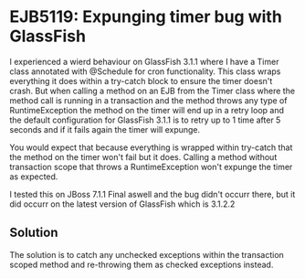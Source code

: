 EJB5119: Expunging timer bug with GlassFish
===================

I experienced a wierd behaviour on GlassFish 3.1.1 where I have a Timer class annotated with @Schedule for cron functionality. This class wraps everything it does within a try-catch block to ensure the timer doesn't crash. But when calling a method on an EJB from the Timer class where the method call is running in a transaction and the method throws any type of RuntimeException the method on the timer will end up in a retry loop and the default configuration for GlassFish 3.1.1 is to retry up to 1 time after 5 seconds and if it fails again the timer will expunge.

You would expect that because everything is wrapped within try-catch that the method on the timer won't fail but it does. Calling a method without transaction scope that throws a RuntimeException won't expunge the timer as expected.

I tested this on JBoss 7.1.1 Final aswell and the bug didn't occurr there, but it did occurr on the latest version of GlassFish which is 3.1.2.2

Solution
-------------------

The solution is to catch any unchecked exceptions within the transaction scoped method and re-throwing them as checked exceptions instead.